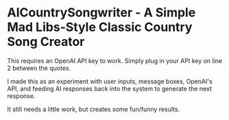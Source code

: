 # AICountrySongwriter - A Simple Mad Libs-Style Classic Country Song Creator

This requires an OpenAI API key to work. Simply plug in your API key on line 2 between the quotes.

I made this as an experiment with user inputs, message boxes, OpenAI's API, and feeding AI responses back into the system to generate the next response. 

It still needs a little work, but creates some fun/funny results.
